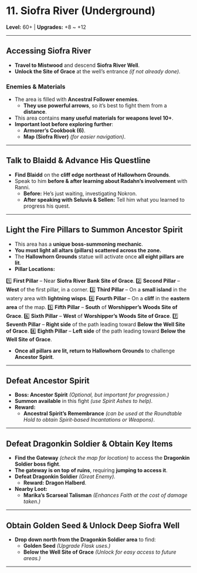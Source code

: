 # **11. Siofra River (Underground)**
**Level:** 60+ | **Upgrades:** +8 ~ +12

---

## **Accessing Siofra River**
-   **Travel to Mistwood** and descend **Siofra River Well**.
-   **Unlock the Site of Grace** at the well’s entrance *(if not already done)*.

### **Enemies & Materials**
-   The area is filled with **Ancestral Follower enemies**.
    -   **They use powerful arrows**, so it’s best to fight them from a **distance**.
-   This area contains **many useful materials for weapons level 10+**.
-   **Important loot before exploring further**:
    -   **Armorer’s Cookbook (6)**.
    -   **Map (Siofra River)** *(for easier navigation)*.

---

## **Talk to Blaidd & Advance His Questline**
-   **Find Blaidd** on the **cliff edge northeast of Hallowhorn Grounds**.
-   Speak to him **before & after learning about Radahn’s involvement** with Ranni.
    -   **Before:** He’s just waiting, investigating Nokron.
    -   **After speaking with Seluvis & Sellen:** Tell him what you learned to progress his quest.

---

## **Light the Fire Pillars to Summon Ancestor Spirit**
-   This area has a **unique boss-summoning mechanic**.
-   **You must light all altars (pillars) scattered across the zone.**
-   The **Hallowhorn Grounds** statue will activate once **all eight pillars are lit**.
-   **Pillar Locations:**

1️⃣ **First Pillar** – Near **Siofra River Bank Site of Grace**.
2️⃣ **Second Pillar** – **West** of the first pillar, in a corner.
3️⃣ **Third Pillar** – On a **small island** in the watery area with **lightning wisps**.
4️⃣ **Fourth Pillar** – On a **cliff** in the **eastern area** of the map.
5️⃣ **Fifth Pillar** – **South** of **Worshipper’s Woods Site of Grace**.
6️⃣ **Sixth Pillar** – **West** of **Worshipper’s Woods Site of Grace**.
7️⃣ **Seventh Pillar** – **Right side** of the path leading toward **Below the Well Site of Grace**.
8️⃣ **Eighth Pillar** – **Left side** of the path leading toward **Below the Well Site of Grace**.

-   **Once all pillars are lit, return to Hallowhorn Grounds** to challenge **Ancestor Spirit**.

---

## **Defeat Ancestor Spirit**
-   **Boss: Ancestor Spirit** *(Optional, but important for progression.)*
-   **Summon available** in this fight *(use Spirit Ashes to help).*
-   **Reward:**
    -   **Ancestral Spirit’s Remembrance** *(can be used at the Roundtable Hold to obtain Spirit-based Incantations or Weapons)*.

---

## **Defeat Dragonkin Soldier & Obtain Key Items**
-   **Find the Gateway** *(check the map for location)* to access the **Dragonkin Soldier boss fight**.
-   **The gateway is on top of ruins**, requiring **jumping to access it**.
-   **Defeat Dragonkin Soldier** *(Great Enemy).*
    -   **Reward:** **Dragon Halberd**.
-   **Nearby Loot:**
    -   **Marika’s Scarseal Talisman** *(Enhances Faith at the cost of damage taken.)*

---

## **Obtain Golden Seed & Unlock Deep Siofra Well**
-   **Drop down north from the Dragonkin Soldier area** to find:
    -   **Golden Seed** *(Upgrade Flask uses.)*
    -   **Below the Well Site of Grace** *(Unlock for easy access to future areas.)*

---